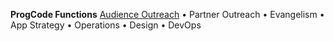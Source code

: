 **ProgCode Functions**
[Audience Outreach](https://github.com/ProgressiveCoders/functions/wiki/Audience-Outreach) • Partner Outreach • Evangelism • App Strategy • Operations • Design • DevOps